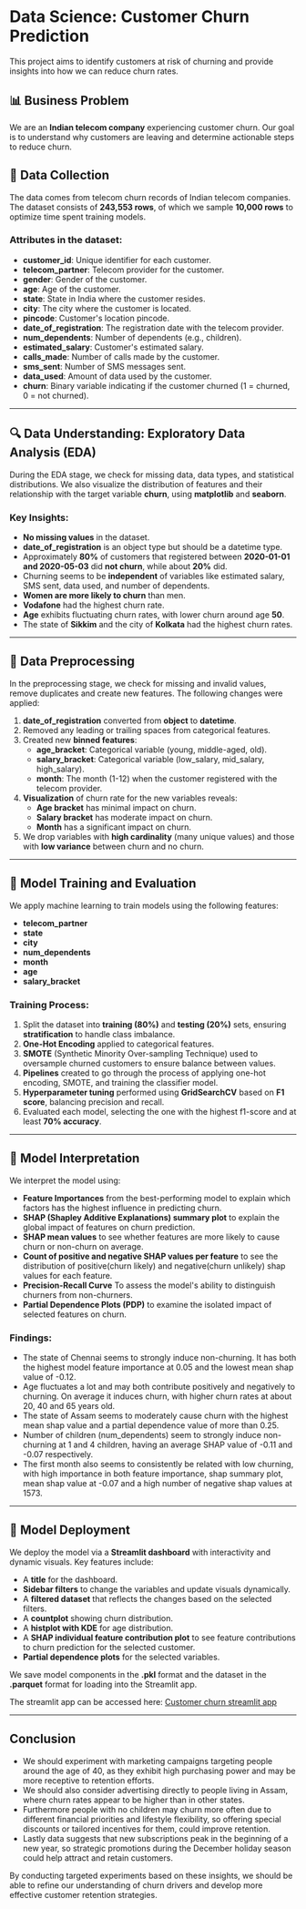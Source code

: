# Data Science: Customer Churn Prediction

This project aims to identify customers at risk of churning and provide insights into how we can reduce churn rates.

## 📊 Business Problem

We are an **Indian telecom company** experiencing customer churn. Our goal is to understand why customers are leaving and determine actionable steps to reduce churn.

## 📂 Data Collection

The data comes from telecom churn records of Indian telecom companies. The dataset consists of **243,553 rows**, of which we sample **10,000 rows** to optimize time spent training models.

### Attributes in the dataset:
- **customer_id**: Unique identifier for each customer.
- **telecom_partner**: Telecom provider for the customer.
- **gender**: Gender of the customer.
- **age**: Age of the customer.
- **state**: State in India where the customer resides.
- **city**: The city where the customer is located.
- **pincode**: Customer's location pincode.
- **date_of_registration**: The registration date with the telecom provider.
- **num_dependents**: Number of dependents (e.g., children).
- **estimated_salary**: Customer's estimated salary.
- **calls_made**: Number of calls made by the customer.
- **sms_sent**: Number of SMS messages sent.
- **data_used**: Amount of data used by the customer.
- **churn**: Binary variable indicating if the customer churned (1 = churned, 0 = not churned).

---

## 🔍 Data Understanding: Exploratory Data Analysis (EDA)

During the EDA stage, we check for missing data, data types, and statistical distributions. 
We also visualize the distribution of features and their relationship with the target variable **churn**, using **matplotlib** and **seaborn**.

### Key Insights:
- **No missing values** in the dataset.
- **date_of_registration** is an object type but should be a datetime type.
- Approximately **80%** of customers that registered between **2020-01-01 and 2020-05-03** did **not churn**, while about **20%** did.
- Churning seems to be **independent** of variables like estimated salary, SMS sent, data used, and number of dependents.
- **Women are more likely to churn** than men.
- **Vodafone** had the highest churn rate.
- **Age** exhibits fluctuating churn rates, with lower churn around age **50**.
- The state of **Sikkim** and the city of **Kolkata** had the highest churn rates.

---

## 🔧 Data Preprocessing

In the preprocessing stage, we check for missing and invalid values, remove duplicates and create new features. The following changes were applied:

1. **date_of_registration** converted from **object** to **datetime**.
2. Removed any leading or trailing spaces from categorical features.
3. Created new **binned features**:
   - **age_bracket**: Categorical variable (young, middle-aged, old).
   - **salary_bracket**: Categorical variable (low_salary, mid_salary, high_salary).
   - **month**: The month (1-12) when the customer registered with the telecom provider.
4. **Visualization** of churn rate for the new variables reveals:
   - **Age bracket** has minimal impact on churn.
   - **Salary bracket** has moderate impact on churn.
   - **Month** has a significant impact on churn.
5. We drop variables with **high cardinality** (many unique values) and those with **low variance** between churn and no churn. 

---

## 🧠 Model Training and Evaluation

We apply machine learning to train models using the following features:
- **telecom_partner**
- **state**
- **city**
- **num_dependents**
- **month**
- **age**
- **salary_bracket**

### Training Process:
1. Split the dataset into **training (80%)** and **testing (20%)** sets, ensuring **stratification** to handle class imbalance.
2. **One-Hot Encoding** applied to categorical features.
3. **SMOTE** (Synthetic Minority Over-sampling Technique) used to oversample churned customers to ensure balance between values.
4. **Pipelines** created to go through the process of applying one-hot encoding, SMOTE, and training the classifier model.
5. **Hyperparameter tuning** performed using **GridSearchCV** based on **F1 score**, balancing precision and recall.
6. Evaluated each model, selecting the one with the highest f1-score and at least **70% accuracy**.

---

## 🧐 Model Interpretation

We interpret the model using:
- **Feature Importances** from the best-performing model to explain which factors has the highest influence in predicting churn.
- **SHAP (Shapley Additive Explanations) summary plot** to explain the global impact of features on churn prediction.
- **SHAP mean values** to see whether features are more likely to cause churn or non-churn on average.
- **Count of positive and negative SHAP values per feature** to see the distribution of positive(churn likely) and negative(churn unlikely) shap values for each feature.
- **Precision-Recall Curve** To assess the model's ability to distinguish churners from non-churners.
- **Partial Dependence Plots (PDP)** to examine the isolated impact of selected features on churn.

### Findings:
- The state of Chennai seems to strongly induce non-churning. It has both the highest model feature importance at 0.05 and the lowest mean shap value of -0.12.
- Age fluctuates a lot and may both contribute positively and negatively to churning. On average it induces churn, with higher churn rates at about 20, 40 and 65 years old.
- The state of Assam seems to moderately cause churn with the highest mean shap value and a partial dependence value of more than 0.25.
- Number of children (num_dependents) seem to strongly induce non-churning at 1 and 4 children, having an average SHAP value of -0.11 and -0.07 respectively.
- The first month also seems to consistently be related with low churning, with high importance in both feature importance, shap summary plot, mean shap value at -0.07 and a high number of negative shap values at 1573.

---

## 🚀 Model Deployment

We deploy the model via a **Streamlit dashboard** with interactivity and dynamic visuals. Key features include:

- A **title** for the dashboard.
- **Sidebar filters** to change the variables and update visuals dynamically.
- A **filtered dataset** that reflects the changes based on the selected filters.
- A **countplot** showing churn distribution.
- A **histplot with KDE** for age distribution.
- A **SHAP individual feature contribution plot** to see feature contributions to churn prediction for the selected customer.
- **Partial dependence plots** for the selected variables.

We save model components in the **.pkl** format and the dataset in the **.parquet** format for loading into the Streamlit app.

The streamlit app can be accessed here: [Customer churn streamlit app](https://data-science-customer-churn-prediction.streamlit.app/)

---

## Conclusion
- We should experiment with marketing campaigns targeting people around the age of 40, as they exhibit high purchasing power and may be more receptive to retention efforts. 
- We should also consider advertising directly to people living in Assam, where churn rates appear to be higher than in other states. 
- Furthermore people with no children may churn more often due to different financial priorities and lifestyle flexibility, so offering special discounts or tailored incentives for them, could improve retention. 
- Lastly data suggests that new subscriptions peak in the beginning of a new year, so strategic promotions during the December holiday season could help attract and retain customers.   

By conducting targeted experiments based on these insights, we should be able to refine our understanding of churn drivers and develop more effective customer retention strategies. 
